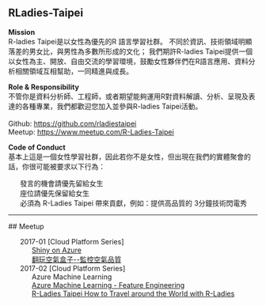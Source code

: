 ## RLadies-Taipei
<p>
    <b>Mission</b><br>
        R-ladies Taipei是以女性為優先的R 語言學習社群。
        不同於資訊、技術領域明顯落差的男女比，與男性為多數所形成的文化；
        我們期許R-ladies Taipei提供一個以女性為主、開放、自由交流的學習環境，鼓勵女性夥伴們在R語言應用、資料分析相關領域互相幫助，一同精進與成長。
</p>
<p>
    <b>Role & Responsibility</b><br>
        不管你是資料分析師、工程師，或者期望能夠運用R對資料解讀、分析、呈現及表達的各種專業，我們都歡迎您加入並參與R-ladies Taipei活動。<br><br>
        Github: <a href="https://github.com/rladiestaipei" target="_blank">https://github.com/rladiestaipei</a><br>
        Meetup: <a href="https://www.meetup.com/R-Ladies-Taipei/" target="_blank">https://www.meetup.com/R-Ladies-Taipei</a><br>
</p>
<p>
    <b>Code of Conduct</b><br>
    基本上這是一個女性學習社群，因此若你不是女性，但出現在我們的實體聚會的話，你很可能被要求以下行為：<br>
    <ul class="task-list">
        <li>發言的機會請優先留給女生</li>
        <li>座位請優先保留給女生</li>
        <li>必須為 R-Ladies Taipei 帶來貢獻，例如：提供高品質的 3分鐘技術閃電秀</li>
    </ul>
</p>    
<hr size="1">
## Meetup
<ul class="task-list">
    <li> 2017-01 [Cloud Platform Series]
         <ul class="task-list">
            <li> <a href="https://github.com/rladiestaipei/R-Ladies-Taipei/blob/master/ShinyOnAzure.pdf" target="_blank">Shiny on Azure</a> </li>
            <li> <a href="https://github.com/rladiestaipei/R-Ladies-Taipei/blob/master/%E7%A9%BA%E6%B0%A3%E7%9B%92%E5%AD%90%E4%B9%8Bopen%20data.pdf" target="_blank">翻玩空氣盒子--監控空氣品質</a> </li>
        </ul>
    </li>
    <li> 2017-02 [Cloud Platform Series]
        <ul class="task-list">
            <li> Azure Machine Learning </li>
            <li> <a href="https://github.com/rladiestaipei/R-Ladies-Taipei/blob/master/AzureML-Feature%20Engineering.pdf" target="_blank">Azure Machine Learning - Feature Engineering </a> </li>
            <li> <a href="https://github.com/rladiestaipei/R-Ladies-Taipei/blob/master/R-Ladies%20Taipei%20How%20to%20Travel%20around%20the%20World%20with%20R-Ladies.pdf" target="_blank">R-Ladies Taipei How to Travel around the World with R-Ladies </a> </li>
        </ul>    
    </li>
</ul>    
